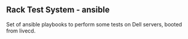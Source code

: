 Rack Test System - ansible
--------------------------

Set of ansible playbooks to perform some tests on Dell servers, booted from livecd.


